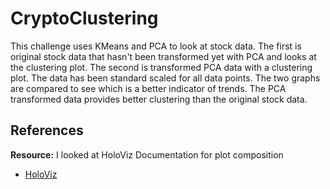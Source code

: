 # CryptoClustering

This challenge uses KMeans and PCA to look at stock data.  The first is original stock data that hasn't been transformed yet with PCA and looks at the clustering plot.  The second is transformed PCA data with a clustering plot.  The data has been standard scaled for all data points.  The two graphs are compared to see which is a better indicator of trends.  The PCA transformed data provides better clustering than the original stock data.  

## References
**Resource:** I looked at HoloViz Documentation for plot composition
- [HoloViz](https://holoviz.org/tutorial/Composing_Plots.html)
